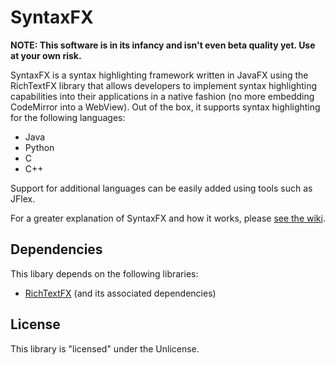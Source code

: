 # SyntaxFX

**NOTE: This software is in its infancy and isn't even beta quality yet. Use at your own risk.**


SyntaxFX is a syntax highlighting framework written in JavaFX using the RichTextFX library that allows developers to 
implement syntax highlighting capabilities into their applications in a native fashion (no more embedding CodeMirror into
a WebView). Out of the box, it supports syntax highlighting for the following languages:

* Java
* Python
* C
* C++

Support for additional languages can be easily added using tools such as JFlex.

For a greater explanation of SyntaxFX and how it works, please [see the wiki](https://github.com/jdugan6240/SyntaxFX/wiki).

## Dependencies

This libary depends on the following libraries:

* [RichTextFX](https://github.com/FXMisc/RichTextFX) (and its associated dependencies)

## License

This library is "licensed" under the Unlicense.
